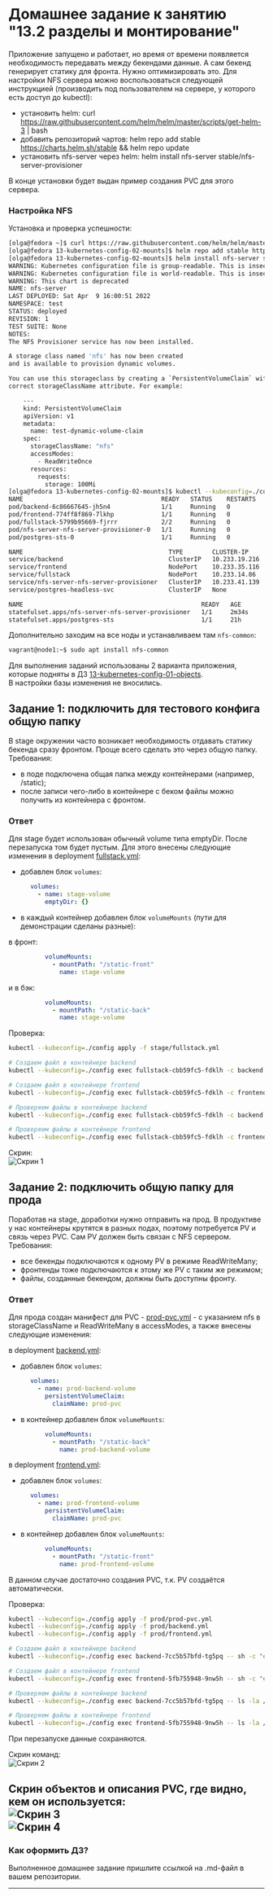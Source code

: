 # Домашнее задание к занятию "13.2 разделы и монтирование"
Приложение запущено и работает, но время от времени появляется необходимость передавать между бекендами данные. А сам бекенд генерирует статику для фронта. Нужно оптимизировать это.
Для настройки NFS сервера можно воспользоваться следующей инструкцией (производить под пользователем на сервере, у которого есть доступ до kubectl):
* установить helm: curl https://raw.githubusercontent.com/helm/helm/master/scripts/get-helm-3 | bash
* добавить репозиторий чартов: helm repo add stable https://charts.helm.sh/stable && helm repo update
* установить nfs-server через helm: helm install nfs-server stable/nfs-server-provisioner

В конце установки будет выдан пример создания PVC для этого сервера.

### Настройка NFS
Установка и проверка успешности:  
```bash
[olga@fedora ~]$ curl https://raw.githubusercontent.com/helm/helm/master/scripts/get-helm-3 | bash
[olga@fedora 13-kubernetes-config-02-mounts]$ helm repo add stable https://charts.helm.sh/stable && helm repo update
[olga@fedora 13-kubernetes-config-02-mounts]$ helm install nfs-server stable/nfs-server-provisioner --kubeconfig ./config
WARNING: Kubernetes configuration file is group-readable. This is insecure. Location: ./config
WARNING: Kubernetes configuration file is world-readable. This is insecure. Location: ./config
WARNING: This chart is deprecated
NAME: nfs-server
LAST DEPLOYED: Sat Apr  9 16:00:51 2022
NAMESPACE: test
STATUS: deployed
REVISION: 1
TEST SUITE: None
NOTES:
The NFS Provisioner service has now been installed.

A storage class named 'nfs' has now been created
and is available to provision dynamic volumes.

You can use this storageclass by creating a `PersistentVolumeClaim` with the
correct storageClassName attribute. For example:

    ---
    kind: PersistentVolumeClaim
    apiVersion: v1
    metadata:
      name: test-dynamic-volume-claim
    spec:
      storageClassName: "nfs"
      accessModes:
        - ReadWriteOnce
      resources:
        requests:
          storage: 100Mi
[olga@fedora 13-kubernetes-config-02-mounts]$ kubectl --kubeconfig=./config get po,svc,sts
NAME                                      READY   STATUS    RESTARTS   AGE
pod/backend-6c86667645-jh5n4              1/1     Running   0          21h
pod/frontend-774ff8f869-7lkhp             1/1     Running   0          21h
pod/fullstack-5799b95669-fjrrr            2/2     Running   0          21h
pod/nfs-server-nfs-server-provisioner-0   1/1     Running   0          2m34s
pod/postgres-sts-0                        1/1     Running   0          21h

NAME                                        TYPE        CLUSTER-IP      EXTERNAL-IP   PORT(S)                                                                                                     AGE
service/backend                             ClusterIP   10.233.19.216   <none>        9000/TCP                                                                                                    21h
service/frontend                            NodePort    10.233.35.116   <none>        80:32180/TCP                                                                                                21h
service/fullstack                           NodePort    10.233.14.86    <none>        80:32181/TCP                                                                                                21h
service/nfs-server-nfs-server-provisioner   ClusterIP   10.233.41.139   <none>        2049/TCP,2049/UDP,32803/TCP,32803/UDP,20048/TCP,20048/UDP,875/TCP,875/UDP,111/TCP,111/UDP,662/TCP,662/UDP   2m34s
service/postgres-headless-svc               ClusterIP   None            <none>        5432/TCP                                                                                                    21h

NAME                                                 READY   AGE
statefulset.apps/nfs-server-nfs-server-provisioner   1/1     2m34s
statefulset.apps/postgres-sts                        1/1     21h
```

Дополнительно заходим на все ноды и устанавливаем там `nfs-common`:  
```bash
vagrant@node1:~$ sudo apt install nfs-common
```

Для выполнения заданий использованы 2 варианта приложения, которые подняты в ДЗ [13-kubernetes-config-01-objects](../13-kubernetes-config-01-objects).  
В настройки базы изменения не вносились.

## Задание 1: подключить для тестового конфига общую папку
В stage окружении часто возникает необходимость отдавать статику бекенда сразу фронтом. Проще всего сделать это через общую папку. Требования:
* в поде подключена общая папка между контейнерами (например, /static);
* после записи чего-либо в контейнере с беком файлы можно получить из контейнера с фронтом.

### Ответ
Для stage будет использован обычный volume типа emptyDir. После перезапуска том будет пустым.
Для этого внесены следующие изменения в deployment [fullstack.yml](./stage/fullstack.yml):
- добавлен блок `volumes`:
```yaml
      volumes:
        - name: stage-volume
          emptyDir: {}
```
- в каждый контейнер добавлен блок `volumeMounts` (пути для демонстрации сделаны разные):  

в фронт:  
```yaml
          volumeMounts:
            - mountPath: "/static-front"
              name: stage-volume
```  
и в бэк:
```yaml
          volumeMounts:
            - mountPath: "/static-back"
              name: stage-volume
```

Проверка:  
```bash
kubectl --kubeconfig=./config apply -f stage/fullstack.yml

# Создаем файл в контейнере backend 
kubectl --kubeconfig=./config exec fullstack-cbb59fc5-fdklh -c backend -- sh -c "echo 'backend' > /static-back/backend.txt"

# Создаем файл в контейнере frontend 
kubectl --kubeconfig=./config exec fullstack-cbb59fc5-fdklh -c frontend -- sh -c "echo 'frontend' > /static-front/frontend.txt"

# Проверяем файлы в контейнере backend 
kubectl --kubeconfig=./config exec fullstack-cbb59fc5-fdklh -c backend -- ls -la /static-back

# Проверяем файлы в контейнере frontend 
kubectl --kubeconfig=./config exec fullstack-cbb59fc5-fdklh -c frontend -- ls -la /static-front
```

Скрин:  
![Скрин 1](img/1.png)

## Задание 2: подключить общую папку для прода
Поработав на stage, доработки нужно отправить на прод. В продуктиве у нас контейнеры крутятся в разных подах, поэтому потребуется PV и связь через PVC. Сам PV должен быть связан с NFS сервером. Требования:
* все бекенды подключаются к одному PV в режиме ReadWriteMany;
* фронтенды тоже подключаются к этому же PV с таким же режимом;
* файлы, созданные бекендом, должны быть доступны фронту.

### Ответ
Для прода создан манифест для PVC - [prod-pvc.yml](prod/prod-pvc.yml) - с указанием nfs в storageClassName и ReadWriteMany в accessModes, 
а также внесены следующие изменения:  

в deployment [backend.yml](./prod/backend.yml):
- добавлен блок `volumes`:
```yaml
      volumes:
        - name: prod-backend-volume
          persistentVolumeClaim:
            claimName: prod-pvc
```
- в контейнер добавлен блок `volumeMounts`:
```yaml
          volumeMounts:
            - mountPath: "/static-back"
              name: prod-backend-volume
```  

в deployment [frontend.yml](./prod/frontend.yml):
- добавлен блок `volumes`:
```yaml
      volumes:
        - name: prod-frontend-volume
          persistentVolumeClaim:
            claimName: prod-pvc
```
- в контейнер добавлен блок `volumeMounts`:
```yaml
          volumeMounts:
            - mountPath: "/static-front"
              name: prod-frontend-volume
```  

В данном случае достаточно создания PVC, т.к. PV создаётся автоматически.  

Проверка:
```bash
kubectl --kubeconfig=./config apply -f prod/prod-pvc.yml
kubectl --kubeconfig=./config apply -f prod/backend.yml
kubectl --kubeconfig=./config apply -f prod/frontend.yml

# Создаем файл в контейнере backend 
kubectl --kubeconfig=./config exec backend-7cc5b57bfd-tg5pq -- sh -c "echo 'backend' > /static-back/backend.txt"

# Создаем файл в контейнере frontend 
kubectl --kubeconfig=./config exec frontend-5fb755948-9nw5h -- sh -c "echo 'frontend' > /static-front/frontend.txt"

# Проверяем файлы в контейнере backend 
kubectl --kubeconfig=./config exec backend-7cc5b57bfd-tg5pq -- ls -la /static-back

# Проверяем файлы в контейнере frontend 
kubectl --kubeconfig=./config exec frontend-5fb755948-9nw5h -- ls -la /static-front
```

При перезапуске данные сохраняются.  

Скрин команд:  
![Скрин 2](img/2.png)

Скрин объектов и описания PVC, где видно, кем он используется:  
![Скрин 3](img/3.png)  
![Скрин 4](img/4.png)
---

### Как оформить ДЗ?

Выполненное домашнее задание пришлите ссылкой на .md-файл в вашем репозитории.

---
